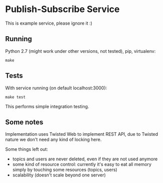 # Publish-Subscribe Service

This is example service, please ignore it :)

## Running

Python 2.7 (might work under other versions, not tested), pip, virtualenv:

    make


## Tests

With service running (on default localhost:3000):

    make test

This performs simple integration testing.

## Some notes

Implementation uses Twisted Web to implement REST API, due to Twisted nature we don't
need any kind of locking here.

Some things left out:

 * topics and users are never deleted, even if they are not used anymore
 * some kind of resource control: currently it's easy to eat all memory simply by
   touching some resources (topics, users)
 * scalability (doesn't scale beyond one server)